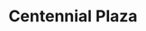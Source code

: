 ---
title: "Centennial Plaza"
url: /ciudad-de-panama/centennial-plaza-via-centenario/
shop: centro comercial
---